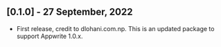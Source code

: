 ## [0.1.0] - 27 September, 2022

- First release, credit to dlohani.com.np. This is an updated package to support Appwrite 1.0.x.
